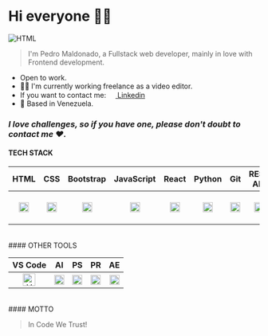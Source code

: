 # Hi everyone 👋🌵

<img src="./assets:img/fetiche2.png" alt="HTML"/>


> I'm Pedro Maldonado, a Fullstack web developer, mainly in love with Frontend development.

- Open to work.
- 👨‍💻 I'm currently working freelance as a video editor.
- If you want to contact me: <a href="https://www.linkedin.com/in/pedro-maldonado-tremont-362074106/"><img src="./assets:img/linkedin.png" width="15"> Linkedin</a>
- 📍 Based in Venezuela. 
 
### ***I love challenges, so if you have one, please don't doubt to contact me ❤.***

#### TECH STACK

|  HTML  |  CSS  |  Bootstrap  |  JavaScript  |  React  |  Python  |  Git  |  REST API  |  SQL Alchemy  |  SQL  | PostgreSQL  |
|:---:|:---:|:---:|:---:|:---:|:---:|:---:|:---:|:---:|:---:|:---:|
|  <img src="./assets:img/html.png" width="20" alt="HTML"/> | <img src="./assets:img/css.png" width="20" alt="CSS"/>  |  <img src="./assets:img/bootstrap.png" height="20" alt="Boostrap"/>  |  <img src="./assets:img/javascript.png" width="20" alt="JavaScript"/>  |  <img src="./assets:img/react-logo.png" width="20" alt="React JS"/> |   <img src="./assets:img/python-logo.png" width="20" alt="python"/>  |  <img src="./assets:img/git.png" width="20" alt="git"/>  | <img src="./assets:img/rest-api.png" width="20" alt="rest API"/>  |  <img src="./assets:img/sql-alchemy-logo.png" width="60" alt="SQL Alchemy"/>  | <img src="./assets:img/sql.png" width="40" alt="SQL"/>  | <img src="./assets:img/postgresql.png" width="20" alt="PostgreSQL"/>  |
<br>
#### OTHER TOOLS

|  VS Code  | AI | PS | PR | AE |
|:---:|:---:|:---:|:---:|:---:|
| <img src="./assets/img/vscode-logo.png" width="25" alt="VS Code"/> | <img src="./assets/img/ai-logo.png" width="20" alt="Adobe Illustrator"/>  |  <img src="./assets/img/ps-logo.png" height="20" alt="Photoshop"/>  |  <img src="./assets/img/premiere-pro-logo.png" height="20" alt="Premiere"/>  |  <img src="./assets/img/after-effects-cc-logo-png-transparent.png" width="20" alt="After Effects"/>  |
<br>
#### MOTTO

> In Code We Trust!


